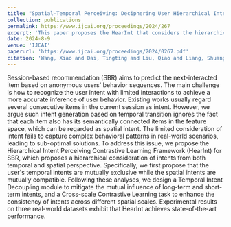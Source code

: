```yaml
---
title: "Spatial-Temporal Perceiving: Deciphering User Hierarchical Intent in Session-Based Recommendation"
collection: publications
permalink: https://www.ijcai.org/proceedings/2024/267
excerpt: 'This paper proposes the HearInt that considers the hierarchical intent in session-based recommendation.'
date: 2024-8-9
venue: 'IJCAI'
paperurl: 'https://www.ijcai.org/proceedings/2024/0267.pdf'
citation: 'Wang, Xiao and Dai, Tingting and Liu, Qiao and Liang, Shuang. 2024. Spatial-Temporal Perceiving: Deciphering User Hierarchical Intent in Session-Based Recommendation.&quot; In IJCAI. Jeju, South Korea. 2415--2423.'
---
```


Session-based recommendation (SBR) aims to predict the next-interacted item based on anonymous users' behavior sequences. The main challenge is how to recognize the user intent with limited interactions to achieve a more accurate inference of user behavior. Existing works usually regard several consecutive items in the current session as intent. However, we argue such intent generation based on temporal transition ignores the fact that each item also has its semantically connected items in the feature space, which can be regarded as spatial intent. The limited consideration of intent fails to capture complex behavioral patterns in real-world scenarios, leading to sub-optimal solutions. To address this issue, we propose the Hierarchical Intent Perceiving Contrastive Learning Framework (HearInt) for SBR, which proposes a hierarchical consideration of intents from both temporal and spatial perspective. Specifically, we first propose that the user's temporal intents are mutually exclusive while the spatial intents are mutually compatible. Following these analyses, we design a Temporal Intent Decoupling module to mitigate the mutual influence of long-term and short-term intents, and a Cross-scale Contrastive Learning task to enhance the consistency of intents across different spatial scales. Experimental results on three real-world datasets exhibit that HearInt achieves state-of-the-art performance.
